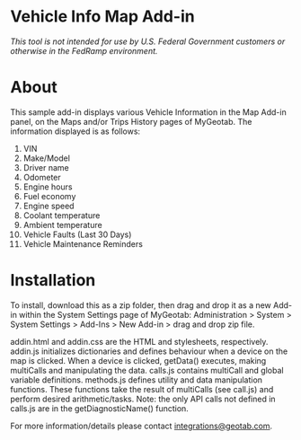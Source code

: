 # Vehicle Info Map Add-in

_This tool is not intended for use by U.S. Federal Government customers or otherwise in the FedRamp environment._

# About

This sample add-in displays various Vehicle Information in the Map Add-in panel, on the Maps and/or Trips History pages of MyGeotab. The information displayed is as follows:
1) VIN
2) Make/Model
3) Driver name
4) Odometer
5) Engine hours
6) Fuel economy
7) Engine speed
8) Coolant temperature
9) Ambient temperature
10) Vehicle Faults (Last 30 Days)
11) Vehicle Maintenance Reminders

# Installation

To install, download this as a zip folder, then drag and drop it as a new Add-in within the System Settings page of MyGeotab:
Administration > System > System Settings > Add-Ins > New Add-in > drag and drop zip file.

addin.html and addin.css are the HTML and stylesheets, respectively.
addin.js initializes dictionaries and defines behaviour when a device on the map is clicked. When a device is clicked, getData() executes, making multiCalls and manipulating the data.
calls.js contains multiCall and global variable definitions.
methods.js defines utility and data manipulation functions. These functions take the result of multiCalls (see call.js) and perform desired arithmetic/tasks. Note: the only API
calls not defined in calls.js are in the getDiagnosticName() function.

For more information/details please contact integrations@geotab.com.
